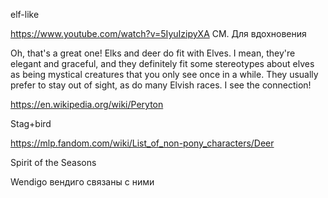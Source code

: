 elf-like


https://www.youtube.com/watch?v=5IyuIzipyXA
СМ. Для вдохновения

Oh, that's a great one! Elks and deer do fit with Elves. I mean, they're elegant and graceful, and they definitely fit some stereotypes about elves as being mystical creatures that you only see once in a while. They usually prefer to stay out of sight, as do many Elvish races. I see the connection!


https://en.wikipedia.org/wiki/Peryton

Stag+bird


https://mlp.fandom.com/wiki/List_of_non-pony_characters/Deer

Spirit of the Seasons


Wendigo
вендиго связаны с ними